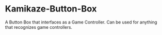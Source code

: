 # Kamikaze-Button-Box
A Button Box that interfaces as a Game Controller. Can be used for anything that recognizes game controllers.
